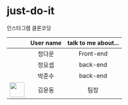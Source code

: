 # just-do-it
인스타그램 클론코딩

|        | User name      | talk to me about... |
|:------ | :-----------: |:--------------------:|
|        | 정다운  |    Front-end         |
|        | 정요셉  |    back-end          |
|        | 박준수  |    back-end          |
|<img src="https://github.com/yund61/just-do-it/assets/139103417/dac019e3-8407-481c-9fd1-9a7f36ca484f" width="40">| 김윤동  | 팀장 |
